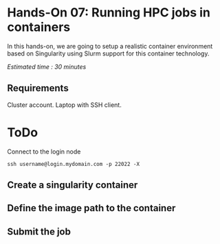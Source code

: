 # Hands-On 07: Running HPC jobs in containers
In this hands-on, we are going to setup a realistic container environment based on Singularity using Slurm support for this container technology.

*Estimated time : 30 minutes*

## Requirements
Cluster account.
Laptop with SSH client.

# ToDo
Connect to the login node

```
ssh username@login.mydomain.com -p 22022 -X
```

## Create a singularity container

## Define the image path to the container

## Submit the job

